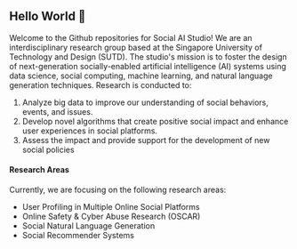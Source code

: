 ## Hello World 👋
Welcome to the Github repositories for Social AI Studio! We are an interdisciplinary research group based at the Singapore University of Technology and Design (SUTD). The studio's mission is to foster the design of next-generation socially-enabled artificial intelligence (AI) systems using data science, social computing, machine learning, and natural language generation techniques. Research is conducted to: 
1. Analyze big data to improve our understanding of social behaviors, events, and issues.
2. Develop novel algorithms that create positive social impact and enhance user experiences in social platforms.
3. Assess the impact and provide support for the development of new social policies 

#### Research Areas
Currently, we are focusing on the following research areas: 
- User Profiling in Multiple Online Social Platforms
- Online Safety & Cyber Abuse Research (OSCAR) 
- Social Natural Language Generation
- Social Recommender Systems

